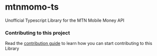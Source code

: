 # mtnmomo-ts
Unofficial Typescript Library for the MTN Mobile Money API
### Contributing to this project
Read the [contribution guide](https://github.com/branchedcode/mtnmomo-ts/blob/main/CONTRIBUTING.md) to learn how you can start contributing to this Library

